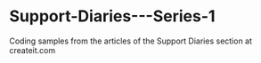 # Support-Diaries---Series-1
Coding samples from the articles of the Support Diaries section at createit.com
